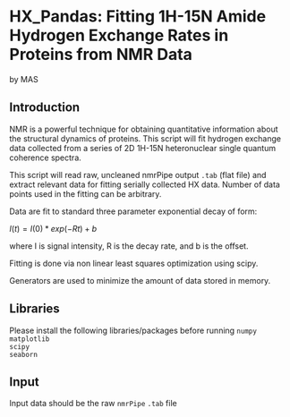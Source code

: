 # HX_Pandas: Fitting 1H-15N Amide Hydrogen Exchange Rates in Proteins from NMR Data
by MAS

## Introduction
NMR is a powerful technique for obtaining quantitative information about the structural dynamics of proteins. This script will fit hydrogen exchange data collected from a series of 2D 1H-15N heteronuclear single quantum coherence spectra.

This script will read raw, uncleaned nmrPipe output ```.tab``` (flat file) and extract relevant data for fitting serially collected HX data. Number of data points used in the fitting can be arbitrary.

Data are fit to standard three parameter exponential decay of form:

$I(t) = I(0) * exp(-Rt) + b$

where I is signal intensity, R is the decay rate, and b is the offset.

Fitting is done via non linear least squares optimization using scipy.

Generators are used to minimize the amount of data stored in memory.

## Libraries
Please install the following libraries/packages before running
```numpy```    
```matplotlib```   
```scipy```   
```seaborn```     

## Input 
Input data should be the raw ```nmrPipe``` ```.tab``` file
